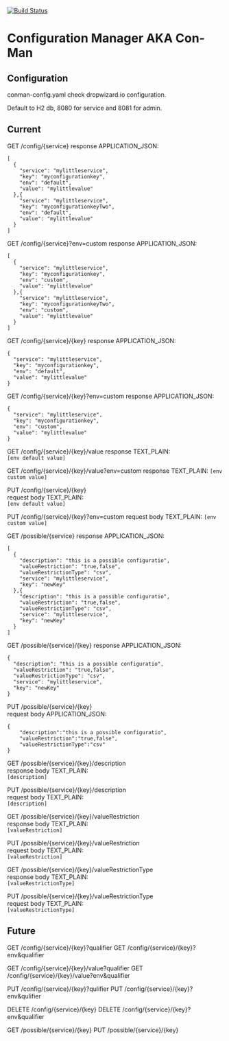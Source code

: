 [![Build Status](https://travis-ci.org/npetzall/con-man.svg?branch=master)](https://travis-ci.org/npetzall/con-man)
# Configuration Manager AKA Con-Man

## Configuration
conman-config.yaml check dropwizard.io configuration.

Default to H2 db, 8080 for service and 8081 for admin.

## Current

GET /config/{service}
response APPLICATION_JSON:
```
[
  {
    "service": "mylittleservice",
    "key": "myconfigurationkey",
    "env": "default",
    "value": "mylittlevalue"
  },{
    "service": "mylittleservice",
    "key": "myconfigurationkeyTwo",
    "env": "default",
    "value": "mylittlevalue"
  }
]
```

GET /config/{service}?env=custom
response APPLICATION_JSON:
```
[
  {
    "service": "mylittleservice",
    "key": "myconfigurationkey",
    "env": "custom",
    "value": "mylittlevalue"
  },{
    "service": "mylittleservice",
    "key": "myconfigurationkeyTwo",
    "env": "custom",
    "value": "mylittlevalue"
  }
]
```

GET /config/{service}/{key}
response APPLICATION_JSON:
```
{
  "service": "mylittleservice",
  "key": "myconfigurationkey",
  "env": "default",
  "value": "mylittlevalue"
}
```

GET /config/{service}/{key}?env=custom
response APPLICATION_JSON:
```
{
  "service": "mylittleservice",
  "key": "myconfigurationkey",
  "env": "custom",
  "value": "mylittlevalue"
}
```

GET /config/{service}/{key}/value 
response TEXT_PLAIN:  
`[env default value]`

GET /config/{service}/{key}/value?env=custom
response TEXT_PLAIN:
`[env custom value]`

PUT /config/{service}/{key}  
request body TEXT_PLAIN:  
`[env default value]`

PUT /config/{service}/{key}?env=custom
request body TEXT_PLAIN:
`[env custom value]`

GET /possible/{service}
response APPLICATION_JSON:
```
[
  {
    "description": "this is a possible configuratio",
    "valueRestriction": "true,false",
    "valueRestrictionType": "csv",
    "service": "mylittleservice",
    "key": "newKey"
  },{
    "description": "this is a possible configuratio",
    "valueRestriction": "true,false",
    "valueRestrictionType": "csv",
    "service": "mylittleservice",
    "key": "newKey"
  }
]
```

GET /possible/{service}/{key}
response APPLICATION_JSON:
```
{
  "description": "this is a possible configuratio",
  "valueRestriction": "true,false",
  "valueRestrictionType": "csv",
  "service": "mylittleservice",
  "key": "newKey"
}
```

PUT /possible/{service}/{key}  
request body APPLICATION_JSON:
```
{
	"description":"this is a possible configuratio",
	"valueRestriction":"true,false",
	"valueRestrictionType":"csv"
}
```

GET /possible/{service}/{key}/description  
response body TEXT_PLAIN:  
`[description]`

PUT /possible/{service}/{key}/description  
request body TEXT_PLAIN:  
`[description]`

GET /possible/{service}/{key}/valueRestriction  
response body TEXT_PLAIN:  
`[valueRestriction]`

PUT /possible/{service}/{key}/valueRestriction  
request body TEXT_PLAIN:  
`[valueRestriction]`

GET /possible/{service}/{key}/valueRestrictionType  
response body TEXT_PLAIN:  
`[valueRestrictionType]`

PUT /possible/{service}/{key}/valueRestrictionType  
request body TEXT_PLAIN:  
`[valueRestrictionType]`

## Future

GET /config/{service}/{key}?qualifier
GET /config/{service}/{key}?env&qualifier

GET /config/{service}/{key}/value?qualifier
GET /config/{service}/{key}/value?env&qualifier

PUT /config/{service}/{key}?qulifier
PUT /config/{service}/{key}?env&qulifier


DELETE /config/{service}/{key}
DELETE /config/{service}/{key}?env&qualifier

GET /possible/{service}/{key}
PUT /possible/{service}/{key}
